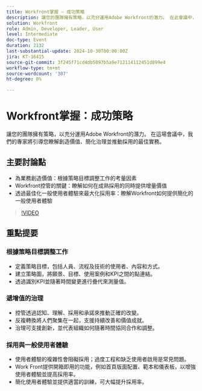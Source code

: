 ```yaml
---
title: Workfront掌握 — 成功策略
description: 讓您的團隊擁有策略，以充分運用Adobe Workfront的潛力。 在此會議中，我們的專家將引導您瞭解可帶來價值、簡化控管並推動採用的最佳實務。關鍵討論點：為業務提供價值 — 根據策略目標調整工作的考量因素Workfront控管的關鍵 — 瞭解如何在成熟採用的同時提供增量價值透過最佳化一般使用者體驗來最大化採用 — 瞭解Workfront如何提供簡化的一般使用者體驗
solution: Workfront
role: Admin, Developer, Leader, User
level: Intermediate
doc-type: Event
duration: 2132
last-substantial-update: 2024-10-30T00:00:00Z
jira: KT-16415
source-git-commit: 3f245f71cd4db5097b5a9e712114112451d899e4
workflow-type: tm+mt
source-wordcount: '307'
ht-degree: 0%

---
```



# Workfront掌握：成功策略

讓您的團隊擁有策略，以充分運用Adobe Workfront的潛力。 在這場會議中，我們的專家將引導您瞭解創造價值、簡化治理並推動採用的最佳實務。

## 主要討論點

* 為業務創造價值：根據策略目標調整工作的考量因素
* Workfront控管的關鍵：瞭解如何在成熟採用的同時提供增量價值
* 透過最佳化一般使用者體驗來最大化採用率：瞭解Workfront如何提供簡化的一般使用者體驗

>[!VIDEO](https://video.tv.adobe.com/v/3435746/?learn=on)

## 重點提要

### 根據策略目標調整工作

* 定義策略目標，包括人員、流程及技術的使用者、內容和方式。
* 建立策略圖，將願景、目標、使用案例和KPI之間的點連結。
* 透過識別KPI並隨著時間變更進行疊代來測量值。

### 遞增值的治理

* 控管透過認知、理解、採用和承諾來推動正確的改變。
* 反複轉換將人們聚集在一起，支援持續改善和價值成就。
* 治理可支援創新，並代表組織如何隨著時間協同合作和調整。

### 採用與一般使用者體驗

* 使用者體驗的複雜性會阻礙採用；過度工程和缺乏使用者啟用是常見問題。
* Work Front提供開箱即用的功能，例如首頁版面配置、範本和儀表板，以增強使用者體驗並提高採用率。
* 簡化使用者體驗並提供適當的訓練，可大幅提升採用率。
